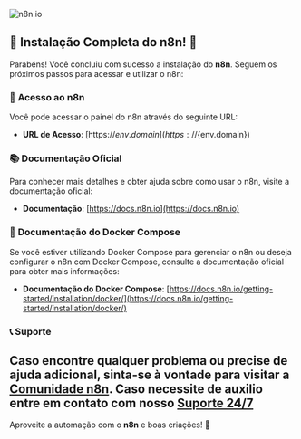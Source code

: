  ![n8n.io](https://raw.githubusercontent.com/jeversonmiotti/n8n-virtuozzo-paas/main/images/logo-n8n.png)
  


## 🎉 Instalação Completa do n8n! 🎉

Parabéns! Você concluiu com sucesso a instalação do **n8n**. Seguem os próximos passos para acessar e utilizar o n8n:

### 📂 **Acesso ao n8n**
Você pode acessar o painel do n8n através do seguinte URL:
- **URL de Acesso**: [https://${env.domain}](https://${env.domain}) 

### 📚 **Documentação Oficial**
Para conhecer mais detalhes e obter ajuda sobre como usar o n8n, visite a documentação oficial:
- **Documentação**: [https://docs.n8n.io](https://docs.n8n.io)

### 📖 **Documentação do Docker Compose**
Se você estiver utilizando Docker Compose para gerenciar o n8n ou deseja configurar o n8n com Docker Compose, consulte a documentação oficial para obter mais informações:
- **Documentação do Docker Compose**: [https://docs.n8n.io/getting-started/installation/docker/](https://docs.n8n.io/getting-started/installation/docker/)

### 📞 **Suporte**
Caso encontre qualquer problema ou precise de ajuda adicional, sinta-se à vontade para visitar a [Comunidade n8n](https://community.n8n.io).
Caso necessite de auxilio entre em contato com nosso [Suporte 24/7](https://api.whatsapp.com/message/2HGCCPU36CDMA1?autoload=1&app_absent=0)
---

Aproveite a automação com o **n8n** e boas criações! 🚀